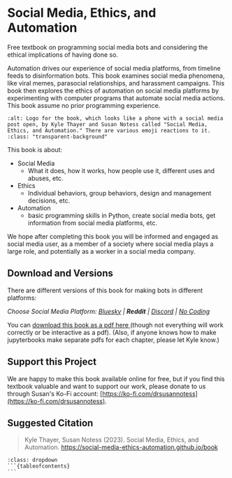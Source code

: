 # Social Media, Ethics, and Automation
Free textbook on programming social media bots and considering the ethical implications of having done so.

Automation drives our experience of social media platforms, from timeline feeds to disinformation bots. This book examines social media phenomena, like viral memes, parasocial relationships, and harassment campaigns. This book then explores the ethics of automation on social media platforms by experimenting with computer programs that automate social media actions. This book assume no prior programming experience.

```{image} logo.png
:alt: Logo for the book, which looks like a phone with a social media post open, by Kyle Thayer and Susan Notess called "Social Media, Ethics, and Automation." There are various emoji reactions to it.
:class: "transparent-background"
```

This book is about:
- Social Media
  - What it does, how it works, how people use it, different uses and abuses, etc.
- Ethics
  - Individual behaviors, group behaviors, design and management decisions, etc.
- Automation
  - basic programming skills in Python, create social media bots, get information from social media platforms, etc.

We hope after completing this book you will be informed and engaged as social media user, as a member of a society where social media plays a large role, and potentially as a worker in a social media company.

## Download and Versions
There are different versions of this book for making bots in different platforms: 

_Choose Social Media Platform: <a href='../bsky/intro.html'>Bluesky</a> | __Reddit__ | <a href='../discord/intro.html'>Discord</a> | <a href='../nocode/intro.html'>No Coding</a>_

You can <a href='./social_media_ethics_automation_reddit.pdf'>download this book as a pdf here </a> (though not everything will work correctly or be interactive as a pdf). (Also, if anyone knows how to make jupyterbooks make separate pdfs for each chapter, please let Kyle know.)


## Support this Project
We are happy to make this book available online for free, but if you find this textbook valuable and want to support our work, please donate to us through Susan's Ko-Fi account: [https://ko-fi.com/drsusannotess](https://ko-fi.com/drsusannotess).

## Suggested Citation

> Kyle Thayer, Susan Notess (2023). Social Media, Ethics, and Automation. https://social-media-ethics-automation.github.io/book







````{admonition} Full Table of Contents
:class: dropdown
```{tableofcontents}
```
````
